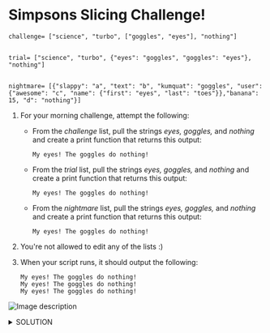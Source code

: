 # Simpsons Slicing Challenge!


    challenge= ["science", "turbo", ["goggles", "eyes"], "nothing"]


    trial= ["science", "turbo", {"eyes": "goggles", "goggles": "eyes"}, "nothing"]


    nightmare= [{"slappy": "a", "text": "b", "kumquat": "goggles", "user":{"awesome": "c", "name": {"first": "eyes", "last": "toes"}},"banana": 15, "d": "nothing"}]


1. For your morning challenge, attempt the following:

    - From the *challenge* list, pull the strings *eyes, goggles,* and *nothing* and create a print function that returns this output:
        ```
        My eyes! The goggles do nothing!
        ```
    - From the *trial* list, pull the strings *eyes, goggles,* and *nothing* and create a print function that returns this output:
        ```
        My eyes! The goggles do nothing!
        ```
    - From the *nightmare* list, pull the strings *eyes, goggles,* and *nothing* and create a print function that returns this output:
        ```
        My eyes! The goggles do nothing!
        ```
0. You're not allowed to edit any of the lists :)

0. When your script runs, it should output the following:

    ```
    My eyes! The goggles do nothing!
    My eyes! The goggles do nothing!
    My eyes! The goggles do nothing!
    ```
![Image description](https://github.com/csfeeser/Python/blob/master/eyes.jpg?raw=true)

<details>
<summary>SOLUTION</summary>
<br>

```python
challenge= ["science", "turbo", ["goggles", "eyes"], "nothing"]

a= challenge[2][1]
b= challenge[2][0]
c= challenge[3]

print(f"My {a}! The {b} do {c}!")


trial= ["science", "turbo", {"eyes": "goggles", "goggles": "eyes"}, "nothing"]

a= trial[2]["goggles"]
b= trial[2]["eyes"]
c= trial[-1]

print(f"My {a}! The {b} do {c}!")

nightmare= [{"slappy": "a", "text": "b", "kumquat": "goggles", "user":{"awesome": "c", "name": {"first": "eyes", "last": "toes"}},"banana": 15, "d": "nothing"}]

a= nightmare[0]["user"]["name"]["first"]
b= nightmare[0]["kumquat"]
c= nightmare[0]["d"]

print(f"My {a}! The {b} do {c}!")
```
</deatils>
